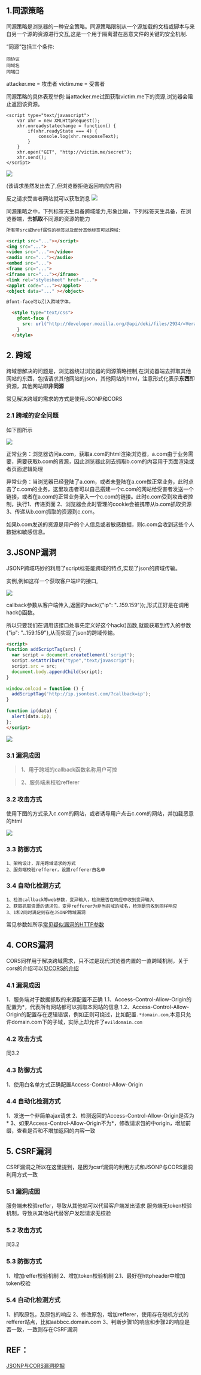 ## 1.同源策略
同源策略是浏览器的一种安全策略。同源策略限制从一个源加载的文档或脚本与来自另一个源的资源进行交互,这是一个用于隔离潜在恶意文件的关键的安全机制.

“同源”包括三个条件:

    同协议
    同域名
    同端口

attacker.me = 攻击者
victim.me = 受害者

同源策略的具体表现举例:当attacker.me试图获取victim.me下的资源,浏览器会阻止返回该资源。

```
<script type="text/javascript">
    var xhr = new XMLHttpRequest();
    xhr.onreadystatechange = function() {
        if(xhr.readyState === 4) {
            console.log(xhr.responseText);
        }
    }
    xhr.open("GET", "http://victim.me/secret");
    xhr.send();
</script>
```

![](https://p1.ssl.qhimg.com/t016a0650fbbf8fdfc8.png)

(该请求虽然发出去了,但浏览器拒绝返回响应内容)

反之请求受害者网站就可以获取消息
![](https://p0.ssl.qhimg.com/t01d8f8c89a2642e938.png)

同源策略之中，下列标签天生具备跨域能力,形象比喻，下列标签天生具备，在浏览器端，去<b>抓取</b>不同源的资源的能力
```html
所有带src或href属性的标签以及部分其他标签可以跨域:

<script src="..."></script>
<img src="...">
<video src="..."></video>
<audio src="..."></audio>
<embed src="...">
<frame src="...">
<iframe src="..."></iframe>
<link rel="stylesheet" href="...">
<applet code="..."></applet>
<object data="..." ></object>

@font-face可以引入跨域字体。

  <style type="text/css">
    @font-face {
      src: url("http://developer.mozilla.org/@api/deki/files/2934/=VeraSeBd.ttf");
    }
  </style>
```


## 2. 跨域
跨域想解决的问题是，浏览器绕过浏览器的同源策略控制,在浏览器端去抓取其他网站的东西，包括请求其他网站的json，其他网站的html，注意形式化表示<b>东西</b>即资源，其他网站即<b>非同源</b>

常见解决跨域的需求的方式是使用JSONP和CORS

### 2.1 跨域的安全问题
如下图所示

![](csrf/cross_domain_attack.png)

正常业务：浏览器访问a.com，获取a.com的html渲染浏览器，a.com由于业务需要，需要获取b.com的资源，因此浏览器此刻去抓取b.com的内容用于页面渲染或者页面逻辑处理

异常业务：当浏览器已经登陆了a.com，或者未登陆在a.com做正常业务，此时点击了c.com的业务，这里攻击者可以自己搭建一个c.com的网站给受害者发送一个链接，或者在a.com的正常业务录入一个c.com的链接。此时c.com受到攻击者控制，执行1、传递页面 2、浏览器会此时管理的cookie会被携带从b.com抓取资源 3、传递从b.com抓取的资源到c.com。

如果b.com发送的资源是用户的个人信息或者敏感数据，则c.com会收到这些个人数据和敏感信息。



## 3.JSONP漏洞
JSONP跨域巧妙的利用了script标签能跨域的特点,实现了json的跨域传输。

实例,例如这样一个获取客户端IP的接口,

![](https://p0.ssl.qhimg.com/t01d973d4324b888852.png)

callback参数从客户端传入,返回的hack({"ip": "***.***.159.159"});,形式正好是在调用hack()函数。

所以只要我们在调用该接口处事先定义好这个hack()函数,就能获取到传入的参数{"ip": "***.***.159.159"},从而实现了json的跨域传输。

<!-- jsonp_hijack.html -->
``` html
<script>
function addScriptTag(src) {
  var script = document.createElement('script');
  script.setAttribute("type","text/javascript");
  script.src = src;
  document.body.appendChild(script);
}
​
window.onload = function () {
  addScriptTag('http://ip.jsontest.com/?callback=ip');
}
​
function ip(data) {
  alert(data.ip);
};
</script>
```

![](https://p4.ssl.qhimg.com/t013a303f05d3cf8375.png)


### 3.1 漏洞成因
>1、用于跨域的callback函数名称用户可控

>2、服务端未校验refferer

### 3.2 攻击方式
使用下图的方式录入c.com的网站，或者诱导用户点击c.com的网站，并加载恶意的html

![](csrf/cross_domain_attack.png)

### 3.3 防御方式
```
1、架构设计，弃用跨域请求的方式
2、服务端校验refferer，设置refferer白名单
```

### 3.4 自动化检测方式
```
1、检测callback等web参数，变异输入，检测是否在响应中收到变异输入
2、获取抓取资源的请求包，变异refferer为非当前域的域名，检测是否收到同样响应
3、1和2同时满足则存在JSONP跨域漏洞
```
常见参数如所示[常见疑似漏洞的HTTP参数](websec/common_vuln_http_para.md)

## 4. CORS漏洞
CORS同样用于解决跨域需求，只不过是现代浏览器内置的一直跨域机制，关于cors的介绍可以见[CORS的介绍](https://javascript.ruanyifeng.com/bom/cors.html)

### 4.1 漏洞成因
1、服务端对于数据抓取的来源配置不正确
1.1、Access-Control-Allow-Origin的配置为*，代表所有网站都可以抓取本网站的信息
1.2、Access-Control-Allow-Origin的配置存在逻辑错误，例如正则可绕过，比如配置```.*domain.com```,本意只允许domain.com下的子域，实际上却允许了```evildomain.com```

### 4.2 攻击方式
同3.2 

### 4.3 防御方式
1、使用白名单方式正确配置Access-Control-Allow-Origin

### 4.4 自动化检测方式
1、发送一个非简单ajax请求
2、检测返回的Access-Control-Allow-Origin是否为*
3、如果Access-Control-Allow-Origin不为*，修改请求包的中origin，增加前缀，查看是否和不增加返回的内容一致

## 5. CSRF漏洞
CSRF漏洞之所以在这里提到，是因为csrf漏洞的利用方式和JSONP与CORS漏洞利用方式一致

### 5.1 漏洞成因
服务端未校验reffer，导致从其他站可以代替客户端发出请求
服务端无token校验机制，导致从其他站代替客户发起请求无校验

### 5.2 攻击方式
同3.2 

### 5.3 防御方式
1、增加reffer校验机制
2、增加token校验机制
2.1、最好在httpheader中增加token校验

### 5.4 自动化检测方式
1、抓取原包，及原包的响应
2、修改原包，增加refferer，使用存在随机方式的refferer站点，比如aabbcc.domain.com
3、判断步骤1的响应和步骤2的响应是否一致，一致则存在CSRF漏洞

## REF：
[JSONP与CORS漏洞挖掘](https://www.anquanke.com/post/id/97671)